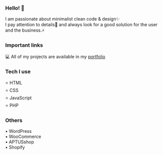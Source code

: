 ### Hello! 👋

 I am passionate about minimalist clean code & design✨ </br>
 I pay attention to details🔭 and always look for a good solution for the user and the business.⚡
 
### Important links 

💻 All of my projects are available in my <a href="https://mastaprojects.com/" target="blank">portfolio</a>
 
### Tech I use

⭐ HTML </br>
⭐ CSS </br>
⭐ JavaScript </br>
⭐ PHP </br>

### Others

• WordPress </br>
• WooCommerce </br>
• APTUSshop </br>
• Shopify </br>
